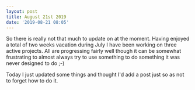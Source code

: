 ```yaml
---
layout: post
title: August 21st 2019
date: '2019-08-21 08:05'
---
```


So there is really not that much to update on at the moment. Having enjoyed a total of two weeks vacation during July I have been working on three active projects. All are progressing fairly well though it can be somewhat frustrating to almost always try to use something to do something it was never designed to do ;-)

Today I just updated some things and thought I'd add a post just so as not to forget how to do it.
